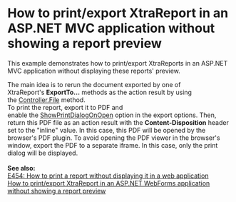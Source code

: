 # How to print/export XtraReport in an ASP.NET MVC application without showing a report preview


<p>This example demonstrates how to print/export XtraReports in an ASP.NET MVC application without displaying these reports' preview. </p>
<p>The main idea is to rerun the document exported by one of XtraReport's <strong>ExportTo...</strong> methods as the action result by using the <a href="https://msdn.microsoft.com/en-us/library/system.web.mvc.controller.file(v=vs.118).aspx">Controller.File</a> method.<br>To print the report, export it to PDF and enable the <a href="https://documentation.devexpress.com/#CoreLibraries/DevExpressXtraPrintingPdfExportOptions_ShowPrintDialogOnOpentopic">ShowPrintDialogOnOpen</a> option in the export options. Then, return this PDF file as an action result with the <strong>Content-Disposition</strong> header set to the "inline" value. In this case, this PDF will be opened by the browser's PDF plugin. To avoid opening the PDF viewer in the browser's window, export the PDF to a separate iframe. In this case, only the print dialog will be displayed.<br><br><strong>See also:</strong><br><a href="https://www.devexpress.com/Support/Center/p/E454">E454: How to print a report without displaying it in a web application</a><br><a href="https://www.devexpress.com/Support/Center/p/T227361">How to print/export XtraReport in an ASP.NET WebForms application without showing a report preview</a></p>

<br/>


